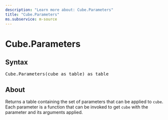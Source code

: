 ```yaml
---
description: "Learn more about: Cube.Parameters"
title: "Cube.Parameters"
ms.subservice: m-source
---
```

# Cube.Parameters

## Syntax

<pre>
Cube.Parameters(cube as table) as table
</pre>

## About

Returns a table containing the set of parameters that can be applied to `cube`. Each parameter is a function that can be invoked to get `cube` with the parameter and its arguments applied.
